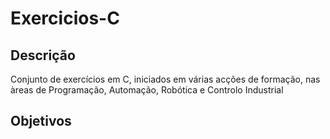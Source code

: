 # Exercicios-C
## Descrição 
Conjunto de exercícios em C, iniciados em várias acções de formação, nas àreas de Programação, Automação, Robótica e Controlo Industrial
## Objetivos
